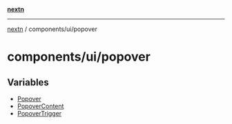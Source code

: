 [**nextn**](../../../README.md)

***

[nextn](../../../modules.md) / components/ui/popover

# components/ui/popover

## Variables

- [Popover](variables/Popover.md)
- [PopoverContent](variables/PopoverContent.md)
- [PopoverTrigger](variables/PopoverTrigger.md)
